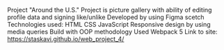 Project "Around the U.S."
Project is picture gallery with ability of editing profile data and signing like/unlike
Developed by using Figma scetch
Technologies used:
HTML
CSS
JavaScript
Responsive design by using media queries
Build with OOP methodology
Used Webpack 5
Link to site: https://staskavi.github.io/web_project_4/

